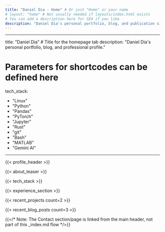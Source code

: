 ```yaml
---
title: "Daniel Dia - Home" # Or just "Home" or your name
# layout: "home" # Not usually needed if layouts/index.html exists
# You can add a description here for SEO if you like
description: "Daniel Dia's personal portfolio, blog, and publication site."
---
```


---
title: "Daniel Dia" # Title for the homepage tab
description: "Daniel Dia's personal portfolio, blog, and professional profile."
# Parameters for shortcodes can be defined here
tech_stack:
  - "Linux"
  - "Python"
  - "Pandas"
  - "PyTorch"
  - "Jupyter"
  - "Rust"
  - "git"
  - "Bash"
  - "MATLAB"
  - "Gemini AI"
---

{{< profile_header >}}

{{< about_teaser >}}

{{< tech_stack >}}

{{< experience_section >}}

{{< recent_projects count=2 >}}

{{< recent_blog_posts count=3 >}}

{{</* Note: The Contact section/page is linked from the main header, not part of this _index.md flow */>}}
